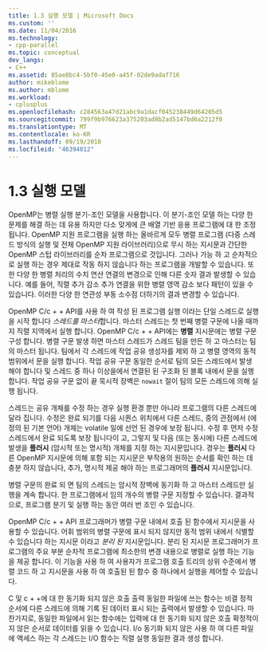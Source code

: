 ```yaml
---
title: 1.3 실행 모델 | Microsoft Docs
ms.custom: ''
ms.date: 11/04/2016
ms.technology:
- cpp-parallel
ms.topic: conceptual
dev_langs:
- C++
ms.assetid: 85ae8bc4-5bf0-45e0-a45f-02de9adaf716
author: mikeblome
ms.author: mblome
ms.workload:
- cplusplus
ms.openlocfilehash: c284563a47d21abc9a1dacf045238449d64205d5
ms.sourcegitcommit: 799f9b976623a375203ad8b2ad5147bd6a2212f0
ms.translationtype: MT
ms.contentlocale: ko-KR
ms.lasthandoff: 09/19/2018
ms.locfileid: "46394012"
---
```

# <a name="13-execution-model"></a>1.3 실행 모델

OpenMP는 병렬 실행 분기-조인 모델을 사용합니다. 이 분기-조인 모델 하는 다양 한 문제를 해결 하는 데 유용 하지만 다소 맞게에 큰 배열 기반 응용 프로그램에 대 한 조정 됩니다. OpenMP 지원 프로그램을 실행 하는 올바르게 모두 병렬 프로그램 (다중 스레드 방식의 실행 및 전체 OpenMP 지원 라이브러리)으로 무시 하는 지시문과 간단한 OpenMP 스텁 라이브러리를 순차 프로그램으로 것입니다. 그러나 가능 하 고 순차적으로 실행 하는 경우 제대로 작동 하지 않습니다 하는 프로그램을 개발할 수 있습니다. 또한 다양 한 병렬 처리의 수치 연산 연결의 변경으로 인해 다른 숫자 결과 발생할 수 있습니다. 예를 들어, 직렬 추가 감소 추가 연결을 위한 병렬 영역 감소 보다 패턴이 있을 수 있습니다. 이러한 다양 한 연관성 부동 소수점 더하기의 결과 변경할 수 있습니다.

OpenMP C/c + + API를 사용 하 여 작성 된 프로그램 실행 이라는 단일 스레드로 실행을 시작 합니다 *스레드를 마스터*합니다. 마스터 스레드는 첫 번째 병렬 구문에 나올 때까지 직렬 지역에서 실행 합니다. OpenMP C/c + + API에는 **병렬** 지시문에는 병렬 구문 구성 합니다. 병렬 구문 발생 하면 마스터 스레드가 스레드 팀을 만든 하 고 마스터는 팀의 마스터 됩니다. 팀에서 각 스레드에 작업 공유 생성자를 제외 하 고 병렬 영역의 동적 범위에서 문을 실행 합니다. 작업 공유 구문 동일한 순서로 팀의 모든 스레드에서 발생 해야 합니다 및 스레드 중 하나 이상을에서 연결된 된 구조화 된 블록 내에서 문을 실행 합니다. 작업 공유 구문 없이 끝 묵시적 장벽은 `nowait` 절이 팀의 모든 스레드에 의해 실행 됩니다.

스레드는 공유 개체를 수정 하는 경우 실행 환경 뿐만 아니라 프로그램의 다른 스레드에 달라 집니다. 수정은 완료 되기를 다음 시퀀스 위치에서 다른 스레드, 중의 관점에서 (에 정의 된 기본 언어) 개체는 volatile 일에 선언 된 경우에 보장 됩니다. 수정 후 먼저 수정 스레드에서 완료 되도록 보장 됩니다이 고, 그렇지 및 다음 (또는 동시에) 다른 스레드에 발생을 **플러시** (암시적 또는 명시적) 개체를 지정 하는 지시문입니다. 경우는 **플러시** 다른 OpenMP 지시문에 의해 포함 되는 지시문은 부작용의 원하는 순서를 확인 하는 데 충분 하지 않습니다, 추가, 명시적 제공 해야 하는 프로그래머의  **플러시** 지시문입니다.

병렬 구문의 완료 되 면 팀의 스레드는 암시적 장벽에 동기화 하 고 마스터 스레드만 실행을 계속 합니다. 한 프로그램에서 임의 개수의 병렬 구문 지정할 수 있습니다. 결과적으로, 프로그램 분기 및 실행 하는 동안 여러 번 조인 수 있습니다.

OpenMP C/c + + API 프로그래머가 병렬 구문 내에서 호출 된 함수에서 지시문을 사용할 수 있습니다. 어휘 범위의 병렬 구문에 표시 되지 않지만 동적 범위 내에서 식별할 수 있습니다 하는 지시문 이라고 *분리 된* 지시문입니다. 분리 된 지시문 프로그래머가 프로그램의 주요 부분 순차적 프로그램에 최소한의 변경 내용으로 병렬로 실행 하는 기능을 제공 합니다. 이 기능을 사용 하 여 사용자가 프로그램 호출 트리의 상위 수준에서 병렬 코드 하 고 지시문을 사용 하 여 호출된 된 함수 중 하나에서 실행을 제어할 수 있습니다.

C 및 c + +에 대 한 동기화 되지 않은 호출 출력 동일한 파일에 쓰는 함수는 비결 정적 순서에 다른 스레드에 의해 기록 된 데이터 표시 되는 출력에서 발생할 수 있습니다. 마찬가지로, 동일한 파일에서 읽는 함수에는 입력에 대 한 동기화 되지 않은 호출 확정적이 지 않은 순서로 데이터를 읽을 수 있습니다. I/o 동기화 되지 않은 사용 하 여 다른 파일에 액세스 하는 각 스레드는 I/O 함수는 직렬 실행 동일한 결과 생성 합니다.
